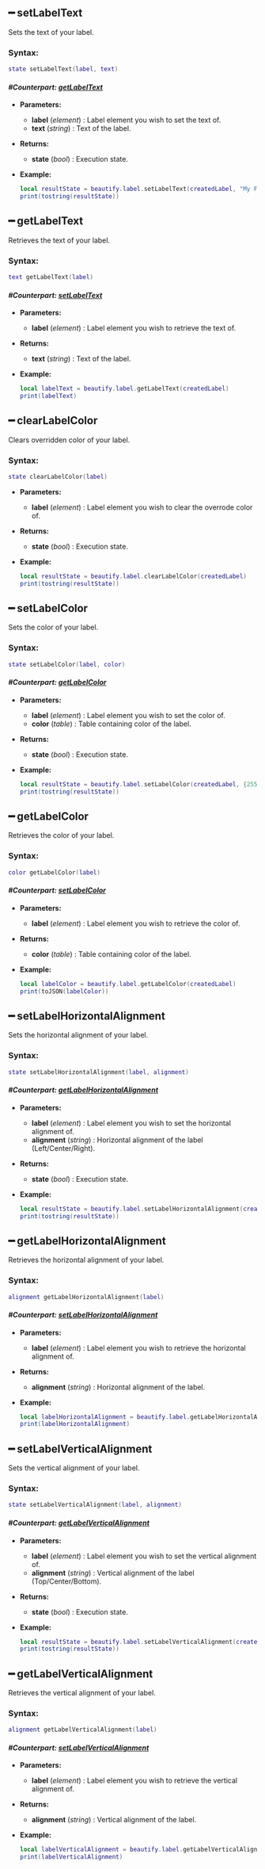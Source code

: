 ## ━ setLabelText

Sets the text of your label.

### **Syntax:**

```lua
state setLabelText(label, text)
```

#### _**\#Counterpart:**_ [_**getLabelText**_](https://github.com/OvileAmriam/MTA-Beautify-Library/wiki/Label#-getLabelText)

* **Parameters:**
  * **label** \(_element_\) : Label element you wish to set the text of.
  * **text** \(_string_\) : Text of the label.
* **Returns:**
  * **state** \(_bool_\) : Execution state.
* **Example:**

  ```lua
  local resultState = beautify.label.setLabelText(createdLabel, "My First Label #1")
  print(tostring(resultState))
  ```

## ━ getLabelText

Retrieves the text of your label.

### **Syntax:**

```lua
text getLabelText(label)
```

#### _**\#Counterpart:**_ [_**setLabelText**_](https://github.com/OvileAmriam/MTA-Beautify-Library/wiki/Label#-setLabelText)

* **Parameters:**
  * **label** \(_element_\) : Label element you wish to retrieve the text of.
* **Returns:**
  * **text** \(_string_\) : Text of the label.
* **Example:**

  ```lua
  local labelText = beautify.label.getLabelText(createdLabel)
  print(labelText)
  ```

## ━ clearLabelColor

Clears overridden color of your label.

### **Syntax:**

```lua
state clearLabelColor(label)
```

* **Parameters:**
  * **label** \(_element_\) : Label element you wish to clear the overrode color of.
* **Returns:**
  * **state** \(_bool_\) : Execution state.
* **Example:**

  ```lua
  local resultState = beautify.label.clearLabelColor(createdLabel)
  print(tostring(resultState))
  ```

## ━ setLabelColor

Sets the color of your label.

### **Syntax:**

```lua
state setLabelColor(label, color)
```

#### _**\#Counterpart:**_ [_**getLabelColor**_](https://github.com/OvileAmriam/MTA-Beautify-Library/wiki/Label#-getLabelColor)

* **Parameters:**
  * **label** \(_element_\) : Label element you wish to set the color of.
  * **color** \(_table_\) : Table containing color of the label.
* **Returns:**
  * **state** \(_bool_\) : Execution state.
* **Example:**

  ```lua
  local resultState = beautify.label.setLabelColor(createdLabel, {255, 0, 0, 255})
  print(tostring(resultState))
  ```

## ━ getLabelColor

Retrieves the color of your label.

### **Syntax:**

```lua
color getLabelColor(label)
```

#### _**\#Counterpart:**_ [_**setLabelColor**_](https://github.com/OvileAmriam/MTA-Beautify-Library/wiki/Label#-setLabelColor)

* **Parameters:**
  * **label** \(_element_\) : Label element you wish to retrieve the color of.
* **Returns:**
  * **color** \(_table_\) : Table containing color of the label.
* **Example:**

  ```lua
  local labelColor = beautify.label.getLabelColor(createdLabel)
  print(toJSON(labelColor))
  ```

## ━ setLabelHorizontalAlignment

Sets the horizontal alignment of your label.

### **Syntax:**

```lua
state setLabelHorizontalAlignment(label, alignment)
```

#### _**\#Counterpart:**_ [_**getLabelHorizontalAlignment**_](https://github.com/OvileAmriam/MTA-Beautify-Library/wiki/Label#-getLabelHorizontalAlignment)

* **Parameters:**
  * **label** \(_element_\) : Label element you wish to set the horizontal alignment of.
  * **alignment** \(_string_\) : Horizontal alignment of the label \(Left/Center/Right\).
* **Returns:**
  * **state** \(_bool_\) : Execution state.
* **Example:**

  ```lua
  local resultState = beautify.label.setLabelHorizontalAlignment(createdLabel, "center")
  print(tostring(resultState))
  ```

## ━ getLabelHorizontalAlignment

Retrieves the horizontal alignment of your label.

### **Syntax:**

```lua
alignment getLabelHorizontalAlignment(label)
```

#### _**\#Counterpart:**_ [_**setLabelHorizontalAlignment**_](https://github.com/OvileAmriam/MTA-Beautify-Library/wiki/Label#-setLabelHorizontalAlignment)

* **Parameters:**
  * **label** \(_element_\) : Label element you wish to retrieve the horizontal alignment of.
* **Returns:**
  * **alignment** \(_string_\) : Horizontal alignment of the label.
* **Example:**

  ```lua
  local labelHorizontalAlignment = beautify.label.getLabelHorizontalAlignment(createdLabel)
  print(labelHorizontalAlignment)
  ```

## ━ setLabelVerticalAlignment

Sets the vertical alignment of your label.

### **Syntax:**

```lua
state setLabelVerticalAlignment(label, alignment)
```

#### _**\#Counterpart:**_ [_**getLabelVerticalAlignment**_](https://github.com/OvileAmriam/MTA-Beautify-Library/wiki/Label#-getLabelVerticalAlignment)

* **Parameters:**
  * **label** \(_element_\) : Label element you wish to set the vertical alignment of.
  * **alignment** \(_string_\) : Vertical alignment of the label \(Top/Center/Bottom\).
* **Returns:**
  * **state** \(_bool_\) : Execution state.
* **Example:**

  ```lua
  local resultState = beautify.label.setLabelVerticalAlignment(createdLabel, "center")
  print(tostring(resultState))
  ```

## ━ getLabelVerticalAlignment

Retrieves the vertical alignment of your label.

### **Syntax:**

```lua
alignment getLabelVerticalAlignment(label)
```

#### _**\#Counterpart:**_ [_**setLabelVerticalAlignment**_](https://github.com/OvileAmriam/MTA-Beautify-Library/wiki/Label#-setLabelVerticalAlignment)

* **Parameters:**
  * **label** \(_element_\) : Label element you wish to retrieve the vertical alignment of.
* **Returns:**
  * **alignment** \(_string_\) : Vertical alignment of the label.
* **Example:**

  ```lua
  local labelVerticalAlignment = beautify.label.getLabelVerticalAlignment(createdLabel)
  print(labelVerticalAlignment)
  ```

